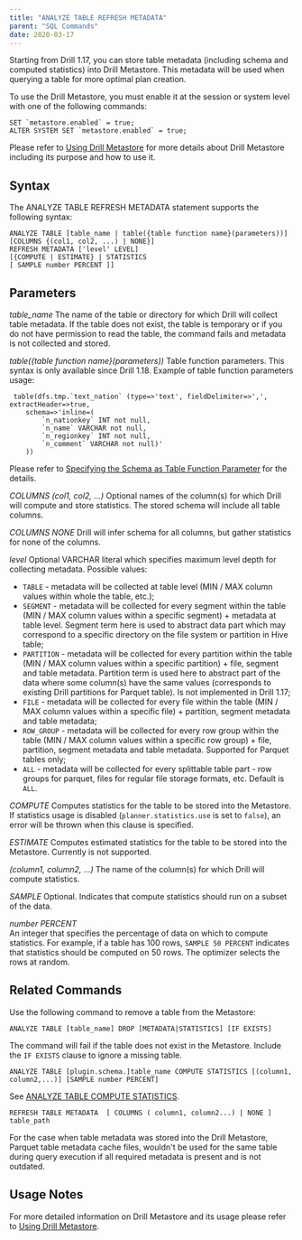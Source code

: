 ```yaml
---
title: "ANALYZE TABLE REFRESH METADATA"
parent: "SQL Commands"
date: 2020-03-17
---
```


Starting from Drill 1.17, you can store table metadata (including schema and computed statistics) into Drill Metastore.
This metadata will be used when querying a table for more optimal plan creation.

To use the Drill Metastore, you must enable it at the session or system level with one of the following commands:

	SET `metastore.enabled` = true;
	ALTER SYSTEM SET `metastore.enabled` = true;

Please refer to [Using Drill Metastore]({{site.baseurl}}/docs/using-drill-metastore) for more details about Drill Metastore including its purpose and how to use it.

## Syntax

The ANALYZE TABLE REFRESH METADATA statement supports the following syntax:

	ANALYZE TABLE [table_name | table({table function name}(parameters))]
	[COLUMNS {(col1, col2, ...) | NONE}]
	REFRESH METADATA ['level' LEVEL]
	[{COMPUTE | ESTIMATE} | STATISTICS
	[ SAMPLE number PERCENT ]]

## Parameters

*table_name*
The name of the table or directory for which Drill will collect table metadata. If the table does not exist, the table
 is temporary or if you do not have permission to read the table, the command fails and metadata is not collected and stored.

*table({table function name}(parameters))*
Table function parameters. This syntax is only available since Drill 1.18.
Example of table function parameters usage:

     table(dfs.tmp.`text_nation` (type=>'text', fieldDelimiter=>',', extractHeader=>true,
        schema=>'inline=(
            `n_nationkey` INT not null,
            `n_name` VARCHAR not null,
            `n_regionkey` INT not null,
            `n_comment` VARCHAR not null)'
        ))

Please refer to
 [Specifying the Schema as Table Function Parameter]({{site.baseurl}}/docs/plugin-configuration-basics/#specifying-the-schema-as-table-function-parameter)
 for the details.

*COLUMNS (col1, col2, ...)*
Optional names of the column(s) for which Drill will compute and store statistics. The stored schema will include all
 table columns.

*COLUMNS NONE*
Drill will infer schema for all columns, but gather statistics for none of the columns.

*level*
Optional VARCHAR literal which specifies maximum level depth for collecting metadata.
Possible values:

- `TABLE` - metadata will be collected at table level (MIN / MAX column values within whole the table, etc.);
- `SEGMENT` - metadata will be collected for every segment within the table (MIN / MAX column values within a specific
 segment) + metadata at table level. Segment term here is used to abstract data part which may correspond to a
 specific directory on the file system or partition in Hive table;
- `PARTITION` - metadata will be collected for every partition within the table (MIN / MAX column values within a
 specific partition) + file, segment and table metadata. Partition term is used here to abstract part of the data
 where some column(s) have the same values (corresponds to existing Drill partitions for Parquet table). Is not
 implemented in Drill 1.17;
- `FILE` - metadata will be collected for every file within the table (MIN / MAX column values within a specific file) + 
 partition, segment metadata and table metadata;
- `ROW_GROUP` - metadata will be collected for every row group within the table (MIN / MAX column values within a
 specific row group) + file, partition, segment metadata and table metadata. Supported for Parquet tables only;
- `ALL` - metadata will be collected for every splittable table part - row groups for parquet, files for regular file
 storage formats, etc.
Default is `ALL`.

*COMPUTE*
Computes statistics for the table to be stored into the Metastore.
If statistics usage is disabled (`planner.statistics.use` is set to `false`), an error will be thrown when this clause is specified.

*ESTIMATE*
Computes estimated statistics for the table to be stored into the Metastore. Currently is not supported.

*(column1, column2, ...)*
The name of the column(s) for which Drill will compute statistics.

*SAMPLE*
Optional. Indicates that compute statistics should run on a subset of the data.

*number PERCENT*  
An integer that specifies the percentage of data on which to compute statistics. For example, if a table has 100 rows,
 `SAMPLE 50 PERCENT` indicates that statistics should be computed on 50 rows. The optimizer selects the rows at random. 

## Related Commands

Use the following command to remove a table from the Metastore:

	ANALYZE TABLE [table_name] DROP [METADATA|STATISTICS] [IF EXISTS]

The command will fail if the table does not exist in the Metastore. Include the `IF EXISTS` clause to ignore a missing table.

	ANALYZE TABLE [plugin.schema.]table_name COMPUTE STATISTICS [(column1, column2,...)] [SAMPLE number PERCENT]

See [ANALYZE TABLE COMPUTE STATISTICS]({{site.baseurl}}/docs/analyze-table-compute-statistics).

	REFRESH TABLE METADATA  [ COLUMNS ( column1, column2...) | NONE ]  table_path

For the case when table metadata was stored into the Drill Metastore, Parquet table metadata cache files, wouldn't be
 used for the same table during query execution if all required metadata is present and is not outdated.

## Usage Notes

For more detailed information on Drill Metastore and its usage please refer to [Using Drill Metastore]({{site.baseurl}}/docs/using-drill-metastore).
